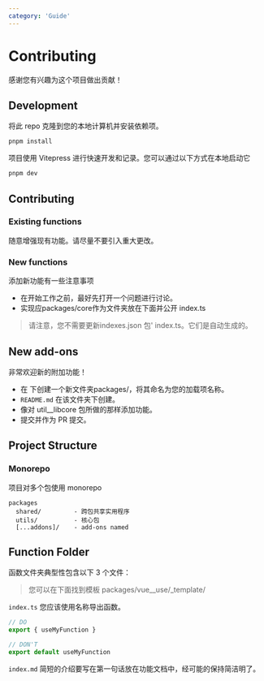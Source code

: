 ```yaml
---
category: 'Guide'
---
```

# Contributing

感谢您有兴趣为这个项目做出贡献！

## Development

将此 repo 克隆到您的本地计算机并安装依赖项。

```sh
pnpm install
```

项目使用 Vitepress 进行快速开发和记录。您可以通过以下方式在本地启动它

```sh
pnpm dev
```

## Contributing

### Existing functions

随意增强现有功能。请尽量不要引入重大更改。

### New functions

添加新功能有一些注意事项

- 在开始工作之前，最好先打开一个问题进行讨论。
- 实现应packages/core作为文件夹放在下面并公开 index.ts

> 请注意，您不需要更新indexes.json 包' index.ts。它们是自动生成的。


## New add-ons

非常欢迎新的附加功能！

- 在 下创建一个新文件夹packages/，将其命名为您的加载项名称。
- `README.md` 在该文件夹下创建。
- 像对 util__libcore 包所做的那样添加功能。
- 提交并作为 PR 提交。


## Project Structure

### Monorepo

项目对多个包使用 monorepo

```
packages
  shared/         - 跨包共享实用程序
  utils/          - 核心包
  [...addons]/    - add-ons named
```

## Function Folder

函数文件夹典型性包含以下 3 个文件：

> 您可以在下面找到模板 packages/vue__use/_template/

`index.ts` 您应该使用名称导出函数。

```typescript
// DO
export { useMyFunction }

// DON'T
export default useMyFunction
```

`index.md` 简短的介绍要写在第一句话放在功能文档中，经可能的保持简洁明了。